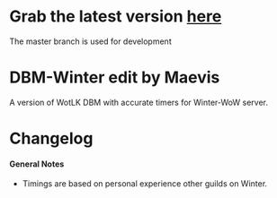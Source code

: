 # Grab the latest version [here](https://github.com/Lvcifvr/DBM-Winter/archive/main.zip)
The master branch is used for development

# DBM-Winter edit by Maevis
A version of WotLK DBM with accurate timers for Winter-WoW server. 

# Changelog 
#### General Notes
* Timings are based on personal experience other guilds on Winter. 
